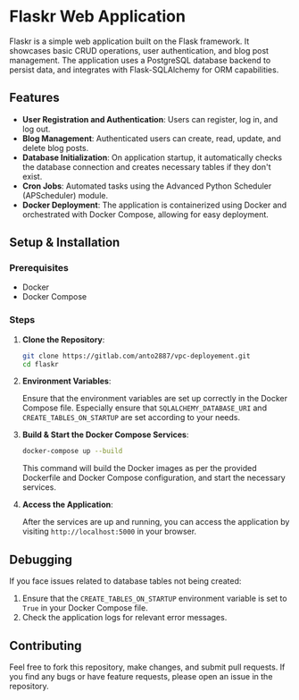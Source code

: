 
# Flaskr Web Application

Flaskr is a simple web application built on the Flask framework. It showcases basic CRUD operations, user authentication, and blog post management. The application uses a PostgreSQL database backend to persist data, and integrates with Flask-SQLAlchemy for ORM capabilities.

## Features

- **User Registration and Authentication**: Users can register, log in, and log out. 
- **Blog Management**: Authenticated users can create, read, update, and delete blog posts.
- **Database Initialization**: On application startup, it automatically checks the database connection and creates necessary tables if they don't exist.
- **Cron Jobs**: Automated tasks using the Advanced Python Scheduler (APScheduler) module.
- **Docker Deployment**: The application is containerized using Docker and orchestrated with Docker Compose, allowing for easy deployment.

## Setup & Installation

### Prerequisites

- Docker
- Docker Compose

### Steps

1. **Clone the Repository**:

    ```bash
    git clone https://gitlab.com/anto2887/vpc-deployement.git
    cd flaskr
    ```

2. **Environment Variables**:
   
   Ensure that the environment variables are set up correctly in the Docker Compose file. Especially ensure that `SQLALCHEMY_DATABASE_URI` and `CREATE_TABLES_ON_STARTUP` are set according to your needs.

3. **Build & Start the Docker Compose Services**:

    ```bash
    docker-compose up --build
    ```

   This command will build the Docker images as per the provided Dockerfile and Docker Compose configuration, and start the necessary services.

4. **Access the Application**:

    After the services are up and running, you can access the application by visiting `http://localhost:5000` in your browser.

## Debugging

If you face issues related to database tables not being created:

1. Ensure that the `CREATE_TABLES_ON_STARTUP` environment variable is set to `True` in your Docker Compose file.
2. Check the application logs for relevant error messages.

## Contributing

Feel free to fork this repository, make changes, and submit pull requests. If you find any bugs or have feature requests, please open an issue in the repository.

